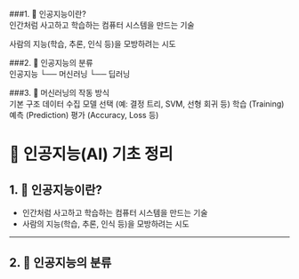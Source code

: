 ###1. 🧠 인공지능이란?  
인간처럼 사고하고 학습하는 컴퓨터 시스템을 만드는 기술

사람의 지능(학습, 추론, 인식 등)을 모방하려는 시도


  ###2. 🌳 인공지능의 분류  
  인공지능
 └── 머신러닝
       └── 딥러닝

###3. 🧩 머신러닝의 작동 방식  
기본 구조
데이터 수집
모델 선택 (예: 결정 트리, SVM, 선형 회귀 등)
학습 (Training)
예측 (Prediction)
평가 (Accuracy, Loss 등)

  
# 🤖 인공지능(AI) 기초 정리

## 1. 🧠 인공지능이란?

- 인간처럼 사고하고 학습하는 컴퓨터 시스템을 만드는 기술  
- 사람의 지능(학습, 추론, 인식 등)을 모방하려는 시도  

---

## 2. 🌳 인공지능의 분류


